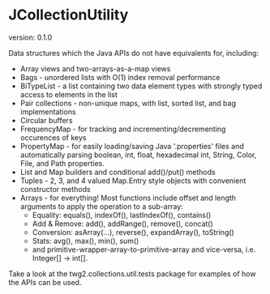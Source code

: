 JCollectionUtility
==============
version: 0.1.0

Data structures which the Java APIs do not have equivalents for, including:
* Array views and two-arrays-as-a-map views
* Bags - unordered lists with O(1) index removal performance
* BiTypeList - a list containing two data element types with strongly typed access to elements in the list
* Pair collections - non-unique maps, with list, sorted list, and bag implementations
* Circular buffers
* FrequencyMap - for tracking and incrementing/decrementing occurences of keys
* PropertyMap - for easily loading/saving Java '.properties' files and automatically parsing boolean, int, float, hexadecimal int, String, Color, File, and Path properties.
* List and Map builders and conditional add()/put() methods
* Tuples - 2, 3, and 4 valued Map.Entry style objects with convenient constructor methods
* Arrays - for everything! Most functions include offset and length arguments to apply the operation to a sub-array:
   * Equality: equals(), indexOf(), lastIndexOf(), contains()
   * Add & Remove: add(), addRange(), remove(), concat()
   * Conversion: asArray(...), reverse(), expandArray(), toString()
   * Stats: avg(), max(), min(), sum()
   * and primitive-wrapper-array-to-primitive-array and vice-versa, i.e. Integer[] -> int[].

Take a look at the twg2.collections.util.tests package for examples of how the APIs can be used.
